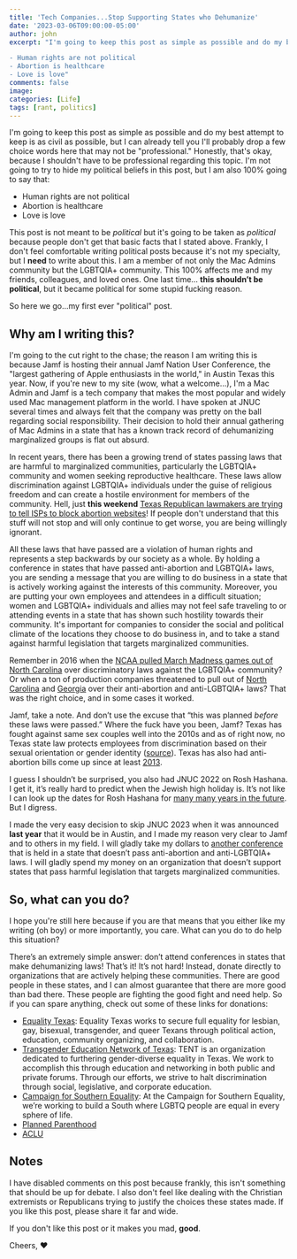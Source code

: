 ```yaml
---
title: 'Tech Companies...Stop Supporting States who Dehumanize'
date: '2023-03-06T09:00:00-05:00'
author: john
excerpt: "I'm going to keep this post as simple as possible and do my best attempt to keep is as civil as possible, but I can already tell you I'll probably drop a few choice words here that may not be \"professional.\" Honestly, that's okay, because I shouldn't have to be professional regarding this topic. I'm not going to try to hide my political beliefs in this post, but I am also 100% going to say that:

- Human rights are not political
- Abortion is healthcare
- Love is love"
comments: false
image: 
categories: [Life]
tags: [rant, politics]
---
```


I'm going to keep this post as simple as possible and do my best attempt to keep is as civil as possible, but I can already tell you I'll probably drop a few choice words here that may not be "professional." Honestly, that's okay, because I shouldn't have to be professional regarding this topic. I'm not going to try to hide my political beliefs in this post, but I am also 100% going to say that:

- Human rights are not political
- Abortion is healthcare
- Love is love

This post is not meant to be *political* but it's going to be taken as *political* because people don't get that basic facts that I stated above. Frankly, I don't feel comfortable writing political posts because it's not my specialty, but I **need** to write about this. I am a member of not only the Mac Admins community but the LGBTQIA+ community. This 100% affects me and my friends, colleagues, and loved ones. One last time… **this shouldn’t be political**, but it became political for some stupid fucking reason.

So here we go...my first ever "political" post.

## Why am I writing this?

I'm going to the cut right to the chase; the reason I am writing this is because Jamf is hosting their annual Jamf Nation User Conference, the "largest gathering of Apple enthusiasts in the world," in Austin Texas this year. Now, if you're new to my site (wow, what a welcome...), I'm a Mac Admin and Jamf is a tech company that makes the most popular and widely used Mac management platform in the world. I have spoken at JNUC several times and always felt that the company was pretty on the ball regarding social responsibility. Their decision to hold their annual gathering of Mac Admins in a state that has a known track record of dehumanizing marginalized groups is flat out absurd.

In recent years, there has been a growing trend of states passing laws that are harmful to marginalized communities, particularly the LGBTQIA+ community and women seeking reproductive healthcare. These laws allow discrimination against LGBTQIA+ individuals under the guise of religious freedom and can create a hostile environment for members of the community. Hell, just **this weekend** [Texas Republican lawmakers are trying to tell ISPs to block abortion websites](https://arstechnica.com/tech-policy/2023/03/texas-republican-wants-isps-to-block-a-wide-range-of-abortion-websites/)! If people don't understand that this stuff will not stop and will only continue to get worse, you are being willingly ignorant.

All these laws that have passed are a violation of human rights and represents a step backwards by our society as a whole. By holding a conference in states that have passed anti-abortion and LGBTQIA+ laws, you are sending a message that you are willing to do business in a state that is actively working against the interests of this community. Moreover, you are putting your own employees and attendees in a difficult situation; women and LGBTQIA+ individuals and allies may not feel safe traveling to or attending events in a state that has shown such hostility towards their community. It's important for companies to consider the social and political climate of the locations they choose to do business in, and to take a stand against harmful legislation that targets marginalized communities.

Remember in 2016 when the [NCAA pulled March Madness games out of North Carolina](https://www.nbcnews.com/feature/nbc-out/ncaa-pulls-seven-championships-out-north-carolina-over-hb2-n647386) over discriminatory laws against the LGBTQIA+ community? Or when a ton of production companies threatened to pull out of [North Carolina](https://www.hollywoodreporter.com/tv/tv-news/netflix-wont-film-tv-show-north-carolina-due-states-anti-lgbtq-law-1175306/) and [Georgia](https://www.cbc.ca/news/world/discriminate-gender-identity-corporate-power-1.3527577) over their anti-abortion and anti-LGBTQIA+ laws? That was the right choice, and in some cases it worked.

Jamf, take a note. And don’t use the excuse that “this was planned *before* these laws were passed.” Where the fuck have you been, Jamf? Texas has fought against same sex couples well into the 2010s and as of right now, no Texas state law protects employees from discrimination based on their sexual orientation or gender identity ([source]( http://www.statutes.legis.state.tx.us/Docs/LA/htm/LA.21.htm#21.051)). Texas has also had anti-abortion bills come up since at least [2013]( https://archive.thinkprogress.org/texas-legislators-file-radical-fetal-heartbeat-bill-to-ban-abortion-after-just-six-weeks-e641c8c7cbd1/).

I guess I shouldn’t be surprised, you also had JNUC 2022 on Rosh Hashana. I get it, it’s really hard to predict when the Jewish high holiday is. It’s not like I can look up the dates for Rosh Hashana for [many many years in the future]( https://www.hebcal.com/holidays/rosh-hashana-2500). But I digress.

I made the very easy decision to skip JNUC 2023 when it was announced **last year** that it would be in Austin, and I made my reason very clear to Jamf and to others in my field. I will gladly take my dollars to [another conference]( https://macadmins.psu.edu) that is held in a state that doesn’t pass anti-abortion and anti-LGBTQIA+ laws. I will gladly spend my money on an organization that doesn’t support states that pass harmful legislation that targets marginalized communities.

## So, what can **you** do?

I hope you're still here because if you are that means that you either like my writing (oh boy) or more importantly, you care. What can you do to do help this situation?

There’s an extremely simple answer: don’t attend conferences in states that make dehumanizing laws! That’s it! It’s not hard! Instead, donate directly to organizations that are actively helping these communities. There are good people in these states, and I can almost guarantee that there are more good than bad there. These people are fighting the good fight and need help. So if you can spare anything, check out some of these links for donations:

- [Equality Texas](http://www.equalitytexas.org/take-action/donate/give/): Equality Texas works to secure full equality for lesbian, gay, bisexual, transgender, and queer Texans through political action, education, community organizing, and collaboration.
- [Transgender Education Network of Texas](https://www.transtexas.org): TENT is an organization dedicated to furthering gender-diverse equality in  Texas. We work to accomplish this through education and networking in both public and private forums. Through our efforts, we strive to halt discrimination through social, legislative, and corporate education.
- [Campaign for Southern Equality](https://southernequality.org): At the Campaign for Southern Equality, we’re working to build a South where LGBTQ people are equal in every sphere of life.
- [Planned Parenthood](https://www.plannedparenthood.org/get-involved/other-ways-give)
- [ACLU](https://www.aclu.org)

## Notes

I have disabled comments on this post because frankly, this isn't something that should be up for debate. I also don't feel like dealing with the Christian extremists or Republicans trying to justify the choices these states made. If you like this post, please share it far and wide.

If you don't like this post or it makes you mad, **good**.

Cheers,
❤️
